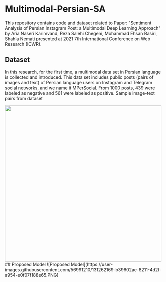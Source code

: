 # Multimodal-Persian-SA
This repository contains code and dataset related to Paper: "Sentiment Analysis of Persian Instagram Post: a Multimodal Deep Learning Approach" by Aria Naseri Karimvand, Reza Salehi Chegeni, Mohammad Ehsan Basiri, Shahla Nemati presented at 2021 7th International Conference on Web Research (ICWR).

## Dataset
In this research, for the first time, a multimodal data set in Persian language is collected and introduced. This data set includes public posts (pairs of images and text) of Persian language users on Instagram and Telegram social networks, and we name it MPerSocial. From 1000 posts, 439 were labeled as negative and 561 were labeled as positive. 
Sample image-text pairs from dataset

<img src="https://user-images.githubusercontent.com/56991210/131262385-2db6e3e5-35df-4adf-8cf6-e017c19f1650.PNG" width="500" height="500">
## Proposed Model 
![Proposed Model](https://user-images.githubusercontent.com/56991210/131262169-b39602ae-8211-4d2f-a954-e0f07f188e65.PNG)
